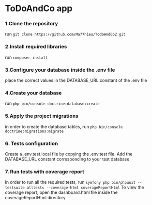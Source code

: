 # ToDoAndCo app

### 1.Clone the repository
run `git clone https://github.com/Ma77hieu/TodoAndCo2.git`

### 2.Install required libraries
run `composer install`

### 3.Configure your database inside the .env file
place the correct values in the DATABASE_URL constant of the .env file

### 4.Create your database
run `php bin/console doctrine:database:create`

### 5.Apply the project migrations
in order to create the database tables, run
`php bin/console doctrine:migrations:migrate`

### 6. Tests configuration
Create a .env.test.local file by copying the .env.test file. 
Add the DATABASE_URL constant corresponding to your test database

### 7. Run tests with coverage report
In order to run all the required tests,
run  `symfony php bin/phpunit --testsuite alltests --coverage-html coverageReportHtml`
To view the coverage report, open the dashboard.html file inside the coverageReportHtml directory